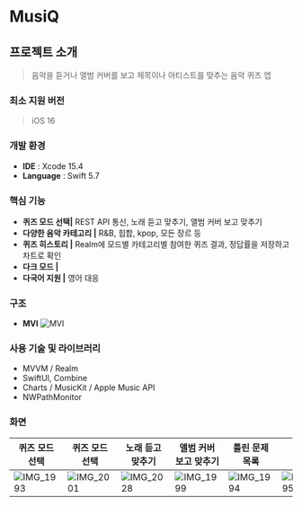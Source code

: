 # MusiQ

## 프로젝트 소개
> 음악을 듣거나 앨범 커버를 보고 제목이나 아티스트를 맞추는 음악 퀴즈 앱

### 최소 지원 버전
> iOS 16

### 개발 환경
- **IDE** : Xcode 15.4
- **Language** : Swift 5.7

### 핵심 기능
- **퀴즈 모드 선택|** REST API 통신, 노래 듣고 맞추기, 앨범 커버 보고 맞추기
- **다양한 음악 카테고리 |** R&B, 힙합, kpop, 모든 장르 등
- **퀴즈 히스토리 |** Realm에 모드별 카테고리별 참여한 퀴즈 결과, 정답률을 저장하고 차트로 확인
- **다크 모드 |**
- **다국어 지원 |** 영어 대응

### 구조
- **MVI**
![MVI](https://github.com/user-attachments/assets/425673c7-d7c8-4f2b-bf05-f231f30728b3)


### 사용 기술 및 라이브러리
- MVVM / Realm
- SwiftUI, Combine
- Charts / MusicKit / Apple Music API
- NWPathMonitor

### 화면
| 퀴즈 모드 선택 | 퀴즈 모드 선택 | 노래 듣고 맞추기 | 앨범 커버 보고 맞추기 | 틀린 문제 목록 | 차트 |
| --- | --- | --- | --- | --- | --- |
| ![IMG_1993](https://github.com/user-attachments/assets/04474397-aec0-4074-806b-7d2bed905b51) | ![IMG_2001](https://github.com/user-attachments/assets/94acba63-dba6-47a1-a62f-631b78bce3f8) | ![IMG_2028](https://github.com/user-attachments/assets/28f00616-292e-41cc-8a3e-43573211ac13)  | ![IMG_1999](https://github.com/user-attachments/assets/5277f25e-30d5-434a-ab03-ca13bf365460) | ![IMG_1994](https://github.com/user-attachments/assets/b8970a14-624c-4cf9-9fca-c97b32d84b8d) | ![IMG_1995](https://github.com/user-attachments/assets/7e859949-2298-4cb9-95bb-8cdb236ab4f4) |

